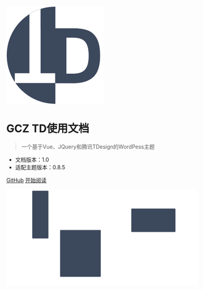 ![logo](Library/TD.png)

# GCZ TD使用文档

> 一个基于Vue、JQuery和腾讯TDesign的WordPess主题

- 文档版本：1.0
- 适配主题版本：0.8.5

[GitHub](https://github.com/Groupguanfang/TD)
[开始阅读](/README.md)

![](Library/GCZ%20TD%20Background.png)
